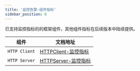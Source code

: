 ```yaml
---
title: '监控告警-组件指标'
sidebar_position: 6
---
```


已支持监控指标的的框架组件，其他组件指标在后续版本中陆续提供。

| 组件 | 文档地址 |
| --- | --- |
| `HTTP Client` | [HTTPClient-监控指标](/docs/WEB服务开发/HTTPClient/HTTPClient-监控指标) |
| `HTTP Server` | [HTTPServer-监控指标](/docs/WEB服务开发/高级特性/HTTPServer-监控指标) |